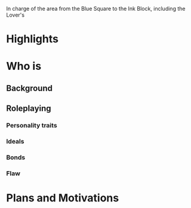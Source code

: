 In charge of the area from the Blue Square to the Ink Block, including the Lover's
# Highlights
# Who is 
## Background
## Roleplaying 
### Personality traits
### Ideals
### Bonds
### Flaw
# Plans and Motivations